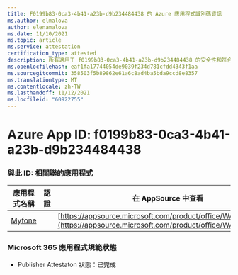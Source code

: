 ```yaml
---
title: F0199b83-0ca3-4b41-a23b-d9b234484438 的 Azure 應用程式識別碼資訊
ms.author: elmalova
author: elenamalova
ms.date: 11/10/2021
ms.topic: article
ms.service: attestation
certification_type: attested
description: 所有適用于 f0199b83-0ca3-4b41-a23b-d9b234484438 的安全性和符合性資訊資訊。
ms.openlocfilehash: eaf1fa17744054de9039f234d781cfdd4343f1aa
ms.sourcegitcommit: 358503f5b89862e61a6c8ad4ba5bda9ccd8e8357
ms.translationtype: MT
ms.contentlocale: zh-TW
ms.lasthandoff: 11/12/2021
ms.locfileid: "60922755"
---
```

# <a name="azure-app-id-f0199b83-0ca3-4b41-a23b-d9b234484438"></a>Azure App ID: f0199b83-0ca3-4b41-a23b-d9b234484438


### <a name="apps-associated-with-this-id"></a>與此 ID: 相關聯的應用程式
| **應用程式名稱** | **認證** | **在 AppSource 中查看** |
|--------------|---------------|-----------------------|
| [Myfone](https://docs.microsoft.com/microsoft-365-app-certification/forward/WA200000716) |  | [https://appsource.microsoft.com/product/office/WA200000716](https://appsource.microsoft.com/product/office/WA200000716) |

### <a name="microsoft-365-app-compliance-status"></a>Microsoft 365 應用程式規範狀態
- Publisher Attestaton 狀態：已完成
